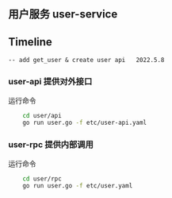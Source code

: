 ## 用户服务 user-service

## Timeline

    -- add get_user & create user api   2022.5.8

### user-api 提供对外接口

运行命令

```bash
    cd user/api
    go run user.go -f etc/user-api.yaml
```

### user-rpc  提供内部调用

运行命令

```bash
    cd user/rpc
    go run user.go -f etc/user.yaml
```

